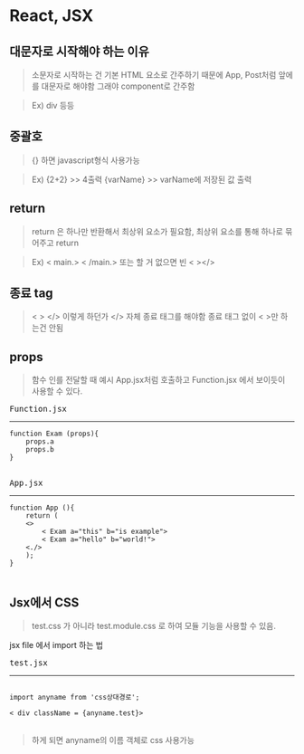 # React, JSX

## 대문자로 시작해야 하는 이유
> 소문자로 시작하는 건 기본 HTML 요소로 간주하기 때문에 App, Post처럼 앞에를 대문자로 해야함 그래야 component로 간주함

> Ex) div 등등

## 중괄호
> {} 하면 javascript형식 사용가능

> Ex) {2+2} >> 4출력  {varName} >> varName에 저장된 값 출력

## return
> return 은 하나만 반환해서 최상위 요소가 필요함, 최상위 요소를 통해 하나로 묶어주고 return

> Ex) < main.>  < /main.> 또는 할 거 없으면 빈 < ></>

## 종료 tag
> < > </> 이렇게 하던가 </> 자체 종료 태그를 해야함 종료 태그 없이 < >만 하는건 안됨

## props
> 함수 인를 전달할 때 예시 App.jsx처럼 호출하고 Function.jsx 에서 보이듯이 사용할 수 있다.
<pre>
Function.jsx
<hr/><code>function Exam (props){
    props.a
    props.b
}
</code>
</pre>
<pre>
App.jsx
<hr/><code>function App (){
    return (
    <>
        < Exam a="this" b="is example">
        < Exam a="hello" b="world!">
    <./>
    );
}
</code>
</pre>

## Jsx에서 CSS
> test.css 가 아니라 test.module.css 로 하여 모듈 기능을 사용할 수 있음. <br/>

jsx file 에서 import 하는 법 
<pre>
test.jsx
<hr/><code>
import anyname from 'css상대경로';

< div className = {anyname.test}> 
</code>
</pre>
>하게 되면 anyname의 이름 객체로 css 사용가능


